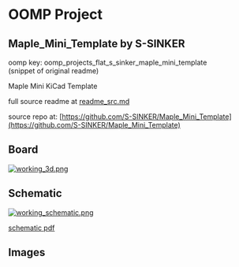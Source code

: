 # OOMP Project  
## Maple_Mini_Template  by S-SINKER  
  
oomp key: oomp_projects_flat_s_sinker_maple_mini_template  
(snippet of original readme)  
  
Maple Mini KiCad Template  
  
  full source readme at [readme_src.md](readme_src.md)  
  
source repo at: [https://github.com/S-SINKER/Maple_Mini_Template](https://github.com/S-SINKER/Maple_Mini_Template)  
## Board  
  
[![working_3d.png](working_3d_600.png)](working_3d.png)  
## Schematic  
  
[![working_schematic.png](working_schematic_600.png)](working_schematic.png)  
  
[schematic pdf](working_schematic.pdf)  
## Images  
